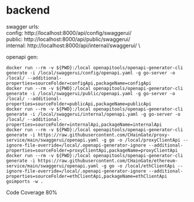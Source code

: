 # backend


swagger urls: \
config: http://localhost:8000/api/config/swaggerui/ \
public: http://localhost:8000/api/public/swaggerui/ \
internal: http://localhost:8000/api/internal/swaggerui/ \

openapi gen:
 ```
docker run --rm -v ${PWD}:/local openapitools/openapi-generator-cli generate -i /local/swaggerui/config/openapi.yaml -g go-server -o /local/ --additional-properties=sourceFolder=configApi,packageName=configApi
docker run --rm -v ${PWD}:/local openapitools/openapi-generator-cli generate -i /local/swaggerui/public/openapi.yaml -g go-server -o /local/ --additional-properties=sourceFolder=publicApi,packageName=publicApi
docker run --rm -v ${PWD}:/local openapitools/openapi-generator-cli generate -i /local/swaggerui/internal/openapi.yaml -g go-server -o /local/ --additional-properties=sourceFolder=internalApi,packageName=internalApi
docker run --rm -v ${PWD}:/local openapitools/openapi-generator-cli generate -i https://raw.githubusercontent.com/CHainGate/proxy-service/main/swaggerui/openapi.yaml -g go -o /local/proxyClientApi --ignore-file-override=/local/.openapi-generator-ignore --additional-properties=sourceFolder=proxyClientApi,packageName=proxyClientApi
docker run --rm -v ${PWD}:/local openapitools/openapi-generator-cli generate -i https://raw.githubusercontent.com/CHainGate/ethereum-service/main/swaggerui/openapi.yaml -g go -o /local/ethClientApi --ignore-file-override=/local/.openapi-generator-ignore --additional-properties=sourceFolder=ethClientApi,packageName=ethClientApi
goimports -w .
 ```
 
 Code Coverage 80%
 
